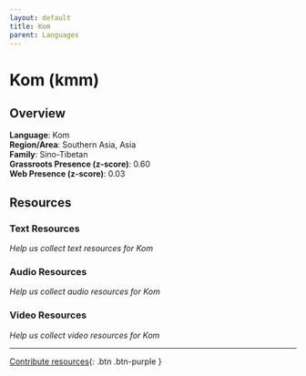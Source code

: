 ```yaml
---
layout: default
title: Kom
parent: Languages
---
```


# Kom (kmm)

## Overview

**Language**: Kom  
**Region/Area**: Southern Asia, Asia  
**Family**: Sino-Tibetan  
**Grassroots Presence (z-score)**: 0.60  
**Web Presence (z-score)**: 0.03  

## Resources

### Text Resources
*Help us collect text resources for Kom*

### Audio Resources
*Help us collect audio resources for Kom*

### Video Resources
*Help us collect video resources for Kom*

---

[Contribute resources](https://forms.office.com/e/1SfLJx3u1r){: .btn .btn-purple }
